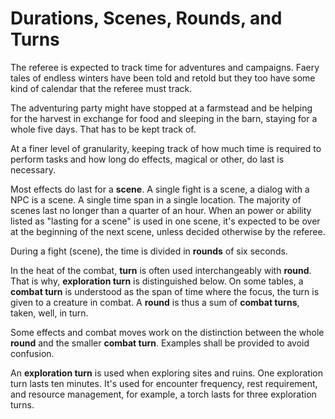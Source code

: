 
<!-- SKIP -->

# Durations, Scenes, Rounds, and Turns

The referee is expected to track time for adventures and campaigns. Faery tales of endless winters have been told and retold but they too have some kind of calendar that the referee must track.

The adventuring party might have stopped at a farmstead and be helping for the harvest in exchange for food and sleeping in the barn, staying for a whole five days. That has to be kept track of.

At a finer level of granularity, keeping track of how much time is required to perform tasks and how long do effects, magical or other, do last is necessary.

Most effects do last for a **scene**. A single fight is a scene, a dialog with a NPC is a scene. A single time span in a single location. The majority of scenes last no longer than a quarter of an hour. When an power or ability listed as "lasting for a scene" is used in one scene, it's expected to be over at the beginning of the next scene, unless decided otherwise by the referee.

During a fight (scene), the time is divided in **rounds** of six seconds.

In the heat of the combat, __turn__ is often used interchangeably with __round__. That is why, __exploration turn__ is distinguished below. On some tables, a __combat turn__ is understood as the span of time where the focus, the turn is given to a creature in combat. A __round__ is thus a sum of __combat turns__, taken, well, in turn.

Some effects and combat moves work on the distinction between the whole __round__ and the smaller __combat turn__. Examples shall be provided to avoid confusion.

An **exploration turn** is used when exploring sites and ruins. One exploration turn lasts ten minutes. It's used for encounter frequency, rest requirement, and resource management, for example, a torch lasts for three exploration turns.

